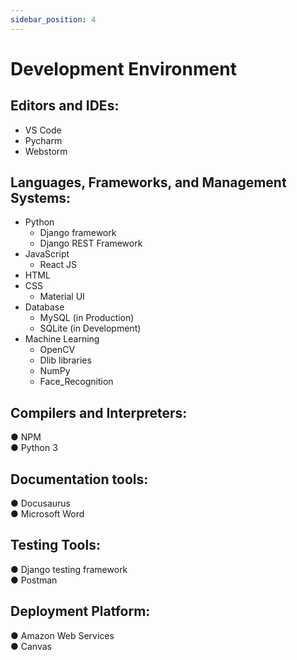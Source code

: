 ```yaml
---
sidebar_position: 4
---
```


# Development Environment
## Editors and IDEs:
* VS Code <br/>
*	Pycharm <br/>
*	Webstorm
## Languages, Frameworks, and Management Systems:
*	Python <br/>
    * Django framework <br/>
    *	Django REST Framework <br/>
*	JavaScript <br/>
    *	React JS <br/>
*	HTML <br/>
*	CSS <br/>
    *	Material UI <br/>
*	Database <br/>
    *	MySQL (in Production) <br/>
    *	SQLite (in Development) <br/>
*	Machine Learning <br/>
    *	OpenCV <br/>
    *	Dlib libraries <br/>
    *	NumPy <br/>
    *	Face_Recognition <br/>
## Compilers and Interpreters:
●	NPM <br/>
●	Python 3
## Documentation tools:
●	Docusaurus <br/>
●	Microsoft Word
## Testing Tools:
●	Django testing framework <br/>
●	Postman
## Deployment Platform:
●	Amazon Web Services <br/>
●	Canvas
